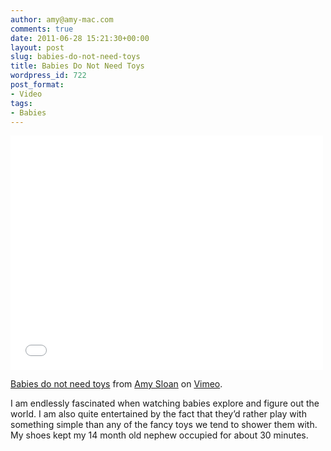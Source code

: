 ```yaml
---
author: amy@amy-mac.com
comments: true
date: 2011-06-28 15:21:30+00:00
layout: post
slug: babies-do-not-need-toys
title: Babies Do Not Need Toys
wordpress_id: 722
post_format:
- Video
tags:
- Babies
---
```


<div class="flex-video vimeo">
  <iframe src="//player.vimeo.com/video/25700271" width="500" height="375" frameborder="0" webkitallowfullscreen mozallowfullscreen allowfullscreen></iframe>
</div>
<p><a href="http://vimeo.com/25700271">Babies do not need toys</a> from <a href="http://vimeo.com/user7334294">Amy Sloan</a> on <a href="https://vimeo.com">Vimeo</a>.</p>

I am endlessly fascinated when watching babies explore and figure out the world. I am also quite entertained by the fact that they’d rather play with something simple than any of the fancy toys we tend to shower them with. My shoes kept my 14 month old nephew occupied for about 30 minutes.
